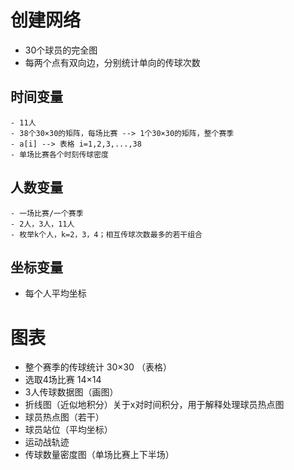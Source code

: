 # 创建网络
- 30个球员的完全图
- 每两个点有双向边，分别统计单向的传球次数
## 时间变量
	- 11人
	- 38个30×30的矩阵，每场比赛 --> 1个30×30的矩阵，整个赛季
	- a[i] --> 表格 i=1,2,3,...,38
	- 单场比赛各个时刻传球密度
## 人数变量
	- 一场比赛/一个赛季
	- 2人，3人，11人
	- 枚举k个人，k=2，3，4；相互传球次数最多的若干组合
## 坐标变量
- 每个人平均坐标

# 图表
- 整个赛季的传球统计 30×30 （表格）
- 选取4场比赛 14×14
- 3人传球数据图（画图）
- 折线图（近似地积分）关于x对时间积分，用于解释处理球员热点图
- 球员热点图（若干）
- 球员站位（平均坐标）
- 运动战轨迹
- 传球数量密度图（单场比赛上下半场）

